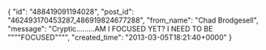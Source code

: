  {
   "id": "488419091194028",
   "post_id": "462493170453287_486919824677288",
   "from_name": "Chad Brodgesell",
   "message": "Cryptic.........AM I FOCUSED YET? I NEED TO BE \"\"\"\"FOCUSED\"\"\"",
   "created_time": "2013-03-05T18:21:40+0000"
 }
